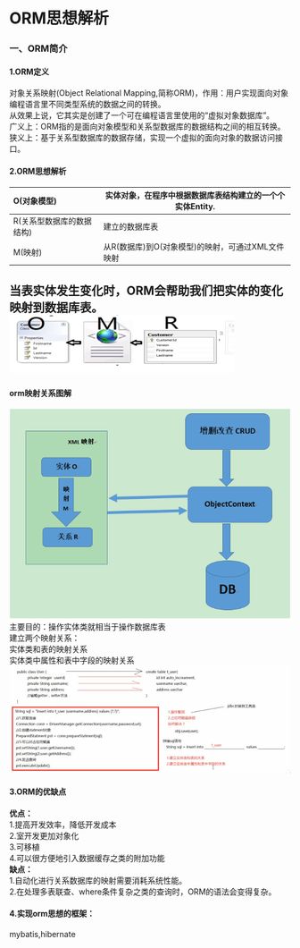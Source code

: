 ORM思想解析
=====
### 一、ORM简介
#### 1.ORM定义
对象关系映射(Object Relational Mapping,简称ORM)，作用：用户实现面向对象编程语言里不同类型系统的数据之间的转换。  
从效果上说，它其实是创建了一个可在编程语言里使用的“虚拟对象数据库”。  
广义上：ORM指的是面向对象模型和关系型数据库的数据结构之间的相互转换。  
狭义上：基于关系型数据库的数据存储，实现一个虚拟的面向对象的数据访问接口。  
#### 2.ORM思想解析
| O(对象模型) | 实体对象，在程序中根据数据库表结构建立的一个个实体Entity.  |
| :------ | ------ |  
| R(关系型数据库的数据结构) | 建立的数据库表 |  
| M(映射) | 从R(数据库)到O(对象模型)的映射，可通过XML文件映射 |   
当表实体发生变化时，ORM会帮助我们把实体的变化映射到数据库表。  
![orm映射关系](../images/orm_01.png)  
-------
 #### orm映射关系图解
![orm映射关系图解](../images/orm_02.png)  
主要目的：操作实体类就相当于操作数据库表  
建立两个映射关系：  
    实体类和表的映射关系  
    实体类中属性和表中字段的映射关系  
![orm映射关系图解](../images/orm_03.png) 
#### 3.ORM的优缺点 
**优点：**  
1.提高开发效率，降低开发成本  
2.室开发更加对象化  
3.可移植  
4.可以很方便地引入数据缓存之类的附加功能  
**缺点：**  
1.自动化进行关系数据库的映射需要消耗系统性能。  
2.在处理多表联查、where条件复杂之类的查询时，ORM的语法会变得复杂。  
#### 4.实现orm思想的框架：
mybatis,hibernate